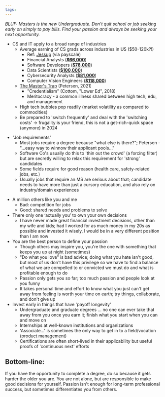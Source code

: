 ```yaml
---
tags:
---
```

*BLUF: Masters is the new Undergraduate. Don't quit school or job seeking early on simply to pay bills. Find your passion and always be seeking your next opportunity.*

* CS and IT apply to a broad range of industries
	* Average earning of CS grads across industries in US ($50-120k?!)
		* Ref: [Jessup](https://jessup.edu/blog/engineering-technology/average-starting-salary-for-computer-science/) (via payscale)
		* Financial Analysts (**[$66,000](https://www.payscale.com/research/US/Job=Financial_Analyst/Salary)**)
		- Software Developers (**[$78,000](https://www.payscale.com/research/US/Job=Software_Developer/Salary)**)
		- Data Scientists (**[$100,000](https://www.payscale.com/research/US/Job=Data_Scientist/Salary)**)
		- Cybersecurity Analysts (**[$81,000](https://www.payscale.com/research/US/Job=Cyber_Security_Analyst/Salary)**)
		- Computer Vision Engineers (**[$118,000](https://www.payscale.com/research/US/Job=Computer_Vision_Engineer/Salary)**)
	- [The Master's Trap](https://annehelen.substack.com/p/the-masters-trap) (Petersen, 2021)
		- "Credentialism" (Cottom, "Lower Ed", 2018)
		- Meritocracy - a common illness shared between high tech, edu, and management
	- High tech bubbles pop readily (market volatility as compared to commodities)
	- Be prepared to 'switch frequently' and deal with the 'switching costs' -> frugality is your friend, this is not a get-rich-quick space (anymore) in 2024
- "Job requirements"
	- Most jobs require a degree because "what else is there?"; Petersen - "...easy way to winnow their applicant pools..."
	- Software Co's usually do this to 'thin out the crowd' (a forcing filter) but are secretly willing to relax this requirement for 'strong' candidates
	- Some fields require for good reason (health care, safety-related jobs, etc.)
	- Usually jobs that require an MS are serious about that; candidate needs to have more than just a cursory education, and also rely on industry/domain experiences
* A million others like you and me
	* Bad: competition for jobs
	* Good: shared needs and problems to solve
* There only one ‘actually you’ to own your own decisions
	* I have never made great financial investment decisions, other than my wife and kids; had I worked for as much money in my 20s as possible and invested it wisely, I would be in a very different position than I am now
* You are the best person to define your passion
	* Though others may inspire you, you're the one with something that keeps you up at night (sometimes)
	* "Do what you love" is bad advice; doing what you hate isn't good, but most of us don't have this privilege so we have to find a balance of what we are compelled to or convicted we must do and what is profitable enough to do
	* Passion only gets you so far; too much passion and people look at you funny
	* It takes personal time and effort to know what you just can't get away from feeling is worth your time on earth; try things, collaborate, and don't give up
* Invest early in things that have 'payoff longevity'
	* Undergraduate and graduate degrees ... no one can ever take that away from you once you earn it; finish what you start when you can and move on
	* Internships at well-known institutions and organizations
	* 'Associate...' is sometimes the only way to get in to a field/vocation (product management)
	* Certifications are often short-lived in their applicability but useful proofs of 'continuous next' efforts

## Bottom-line:

If you have the opportunity to complete a degree, do so because it gets harder the older you are. You are not alone, but are responsible to make good decisions for yourself. Passion isn't enough for long-term professional success, but sometimes differentiates you from others.